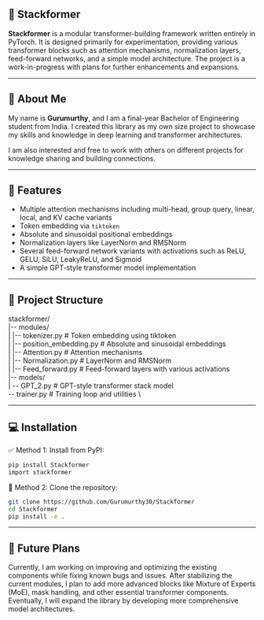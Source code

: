 ## 🧱 Stackformer

**Stackformer** is a modular transformer-building framework written entirely in PyTorch. It is designed primarily for experimentation, providing various transformer blocks such as attention mechanisms, normalization layers, feed-forward networks, and a simple model architecture. The project is a work-in-progress with plans for further enhancements and expansions.

---

## 📖 About Me

My name is **Gurumurthy**, and I am a final-year Bachelor of Engineering student from India. I created this library as my own size project to showcase my skills and knowledge in deep learning and transformer architectures.

I am also interested and free to work with others on different projects for knowledge sharing and building connections.

---

## 🌟 Features

- Multiple attention mechanisms including multi-head, group query, linear, local, and KV cache variants  
- Token embedding via `tiktoken`  
- Absolute and sinusoidal positional embeddings  
- Normalization layers like LayerNorm and RMSNorm  
- Several feed-forward network variants with activations such as ReLU, GELU, SiLU, LeakyReLU, and Sigmoid  
- A simple GPT-style transformer model implementation  

---

## 📁 Project Structure

stackformer/ \
|-- modules/ \
|   |-- tokenizer.py            # Token embedding using tiktoken \
|   |-- position_embedding.py   # Absolute and sinusoidal embeddings \
|   |-- Attention.py            # Attention mechanisms \
|   |-- Normalization.py        # LayerNorm and RMSNorm \
|   |-- Feed_forward.py         # Feed-forward layers with various activations \
|-- models/ \
|   -- GPT_2.py               # GPT-style transformer stack model \
-- trainer.py                 # Training loop and utilities \

---

## 💻 Installation

✅ Method 1: Install from PyPI:
```bash
pip install Stackformer
import stackformer
```

🔧 Method 2: Clone the repository:
```bash
git clone https://github.com/Gurumurthy30/Stackformer
cd Stackformer
pip install -e .
```

---

## 🚀 Future Plans
Currently, I am working on improving and optimizing the existing components while fixing known bugs and issues. After stabilizing the current modules, I plan to add more advanced blocks like Mixture of Experts (MoE), mask handling, and other essential transformer components. Eventually, I will expand the library by developing more comprehensive model architectures.